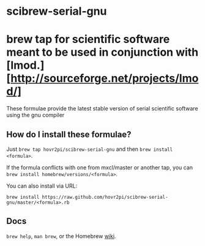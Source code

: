 scibrew-serial-gnu
==================
brew tap for scientific software meant to be used in conjunction with [lmod.][http://sourceforge.net/projects/lmod/]
=================
These formulae provide the latest stable version of serial scientific software using the gnu compiler

How do I install these formulae?
--------------------------------
Just `brew tap hovr2pi/scibrew-serial-gnu` and then `brew install <formula>`.

If the formula conflicts with one from mxcl/master or another tap, you can `brew install homebrew/versions/<formula>`.

You can also install via URL:

```
brew install https://raw.github.com/hovr2pi/scibrew-serial-gnu/master/<formula>.rb
```

Docs
----
`brew help`, `man brew`, or the Homebrew [wiki][].

[wiki]:http://wiki.github.com/mxcl/homebrew
